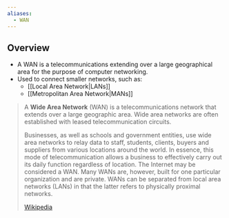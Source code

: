 ```yaml
---
aliases:
  - WAN
---
```

## Overview
- A WAN is a telecommunications extending over a large geographical area for the purpose of computer networking.  
- Used to connect smaller networks, such as:
	- [[Local Area Network|LANs]]
	- [[Metropolitan Area Network|MANs]]
> A **Wide Area Network** (WAN) is a telecommunications network that extends over a large geographic area. Wide area networks are often established with leased telecommunication circuits.
>
> Businesses, as well as schools and government entities, use wide area networks to relay data to staff, students, clients, buyers and suppliers from various locations around the world. In essence, this mode of telecommunication allows a business to effectively carry out its daily function regardless of location. The Internet may be considered a WAN. Many WANs are, however, built for one particular organization and are private. WANs can be separated from local area networks (LANs) in that the latter refers to physically proximal networks.
>
> [Wikipedia](https://en.wikipedia.org/wiki/Wide%20area%20network)